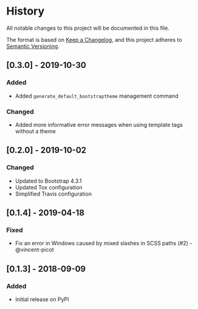 # History

All notable changes to this project will be documented in this file.

The format is based on [Keep a Changelog](https://keepachangelog.com/en/1.0.0/),
and this project adheres to [Semantic Versioning](https://semver.org/spec/v2.0.0.html).

## [0.3.0] - 2019-10-30
### Added
- Added `generate_default_bootstraptheme` management command

### Changed
- Added more informative error messages when using template tags without a theme

## [0.2.0] - 2019-10-02
### Changed
- Updated to Bootstrap 4.3.1
- Updated Tox configuration
- Simplified Travis configuration

## [0.1.4] - 2019-04-18
### Fixed
- Fix an error in Windows caused by mixed slashes in SCSS paths (#2) - @vincent-picot

## [0.1.3] - 2018-09-09
### Added
- Initial release on PyPI

